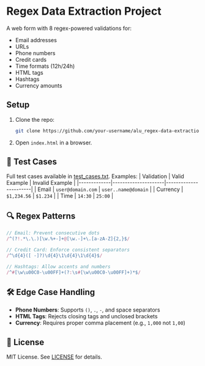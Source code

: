 # Regex Data Extraction Project

A web form with 8 regex-powered validations for:

- Email addresses
- URLs
- Phone numbers
- Credit cards
- Time formats (12h/24h)
- HTML tags
- Hashtags
- Currency amounts

## Setup

1. Clone the repo:
   ```bash
   git clone https://github.com/your-username/alu_regex-data-extraction-yourusername.git
   ```
2. Open `index.html` in a browser.

## 🧪 Test Cases

Full test cases available in [test_cases.txt](/tests/test_cases.txt). Examples:
| Validation | Valid Example | Invalid Example |
|-------------|---------------------|-----------------------|
| Email | `user@domain.com` | `user..name@domain` |
| Currency | `$1,234.56` | `$1.234` |
| Time | `14:30` | `25:00` |

## 🔍 Regex Patterns

```javascript
// Email: Prevent consecutive dots
/^(?!.*\.\.)[\w.%+-]+@[\w.-]+\.[a-zA-Z]{2,}$/

// Credit Card: Enforce consistent separators
/^\d{4}([ -]?)\d{4}\1\d{4}\1\d{4}$/

// Hashtags: Allow accents and numbers
/^#[\w\u00C0-\u00FF]+(?:\s#[\w\u00C0-\u00FF]+)*$/
```

## 🛠 Edge Case Handling

- **Phone Numbers**: Supports `()`, `.`, `-`, and space separators
- **HTML Tags**: Rejects closing tags and unclosed brackets
- **Currency**: Requires proper comma placement (e.g., `1,000` not `1,00`)

## 📜 License

MIT License. See [LICENSE](LICENSE) for details.
